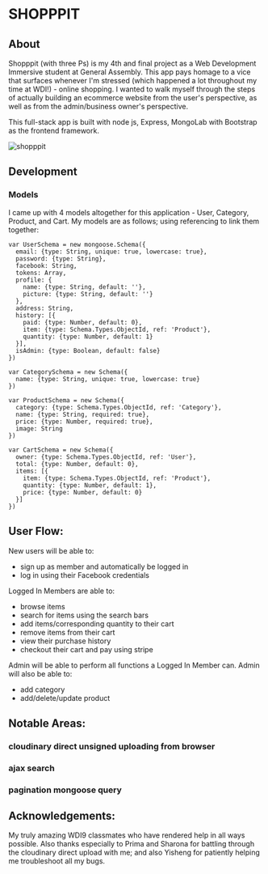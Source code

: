 # SHOPPPIT

## About
Shopppit (with three Ps) is my 4th and final project as a Web Development Immersive student at General Assembly.   This app pays homage to a vice that surfaces whenever I'm stressed (which happened a lot throughout my time at WDI!) - online shopping. I wanted to walk myself through the steps of actually building an ecommerce website from the user's perspective, as well as from the admin/business owner's perspective. 

This full-stack app is built with node js, Express, MongoLab with Bootstrap as the frontend framework.
 
![shopppit](https://github.com/shirongfoo/wdi-project-4/blob/master/shoppit1%20(3).gif)

## Development
### Models
I came up with 4 models altogether for this application - User, Category, Product, and Cart.  My models are as follows; using referencing to link them together: 

```
var UserSchema = new mongoose.Schema({
  email: {type: String, unique: true, lowercase: true},
  password: {type: String},
  facebook: String,
  tokens: Array,
  profile: {
    name: {type: String, default: ''},
    picture: {type: String, default: ''}
  },
  address: String,
  history: [{
    paid: {type: Number, default: 0},
    item: {type: Schema.Types.ObjectId, ref: 'Product'},
    quantity: {type: Number, default: 1}
  }],
  isAdmin: {type: Boolean, default: false}
})

```

```
var CategorySchema = new Schema({
  name: {type: String, unique: true, lowercase: true}
})
```

```
var ProductSchema = new Schema({
  category: {type: Schema.Types.ObjectId, ref: 'Category'},
  name: {type: String, required: true},
  price: {type: Number, required: true},
  image: String
})
```

``` 
var CartSchema = new Schema({
  owner: {type: Schema.Types.ObjectId, ref: 'User'},
  total: {type: Number, default: 0},
  items: [{
    item: {type: Schema.Types.ObjectId, ref: 'Product'},
    quantity: {type: Number, default: 1},
    price: {type: Number, default: 0}
  }]
})
```

## User Flow:
New users will be able to:
- sign up as member and automatically be logged in
- log in using their Facebook credentials

Logged In Members are able to:
- browse items
- search for items using the search bars
- add items/corresponding quantity to their cart
- remove items from their cart
- view their purchase history
- checkout their cart and pay using stripe 

Admin will be able to perform all functions a Logged In Member can.  Admin will also be able to:
- add category
- add/delete/update product 


## Notable Areas:
### cloudinary direct unsigned uploading from browser 
### ajax search 
### pagination mongoose query 

## Acknowledgements: 
My truly amazing WDI9 classmates who have rendered help in all ways possible. Also thanks especially to Prima and Sharona for battling through the cloudinary direct upload with me; and also Yisheng for patiently helping me troubleshoot all my bugs.
